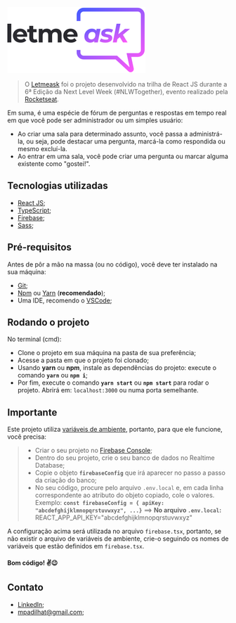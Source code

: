![logo Letmeask](https://github.com/Mpadilhat/letmeask/blob/master/logo.svg)

> O [Letmeask](https://letmeask-a9540.web.app/) foi o projeto desenvolvido na trilha de React JS durante a 6ª Edição da Next Level Week (#NLWTogether), evento realizado pela [Rocketseat](https://rocketseat.com.br/).

Em suma, é uma espécie de fórum de perguntas e respostas em tempo real em que você pode ser administrador ou um simples usuário:

- Ao criar uma sala para determinado assunto, você passa a administrá-la, ou seja, pode destacar uma pergunta, marcá-la como respondida ou mesmo excluí-la.
- Ao entrar em uma sala, você pode criar uma pergunta ou marcar alguma existente como "gostei!".

## Tecnologias utilizadas

- [React JS](https://pt-br.reactjs.org/);
- [TypeScript](https://www.typescriptlang.org/);
- [Firebase](https://firebase.google.com/?hl=pt);
- [Sass](https://sass-lang.com/); 

## Pré-requisitos
Antes de pôr a mão na massa (ou no código), você deve ter instalado na sua máquina:
- [Git](https://git-scm.com/);
- [Npm](https://www.npmjs.com/) ou [Yarn](https://yarnpkg.com/) (**recomendado**);
- Uma IDE, recomendo o [VSCode](https://code.visualstudio.com/);

## Rodando o projeto
No terminal (cmd):

- Clone o projeto em sua máquina na pasta de sua preferência;
- Acesse a pasta em que o projeto foi clonado;
- Usando **yarn** ou **npm**, instale as dependências do projeto: execute o comando **`yarn`** ou **`npm i`**;
- Por fim, execute o comando **`yarn start`** ou **`npm start`** para rodar o projeto. Abrirá em: `localhost:3000` ou numa porta semelhante.

## Importante
Este projeto utiliza [variáveis de ambiente](https://dev.to/guiselair/utilizando-variaveis-de-ambiente-com-create-react-app-5ckc), portanto, para que ele funcione, você precisa:
> - Criar o seu projeto no [Firebase Console](https://console.firebase.google.com/);
> - Dentro do seu projeto, crie o seu banco de dados no Realtime Database;
> - Copie o objeto **`firebaseConfig`** que irá aparecer no passo a passo da criação do banco;
> - No seu código, procure pelo arquivo `.env.local` e, em cada linha correspondente ao atributo do objeto copiado, cole o valores. 
> Exemplo: **`const firebaseConfig = { apiKey: "abcdefghijklmnopqrstuvwxyz", ...}`** ==> **No arquivo `.env.local`:** REACT_APP_API_KEY="abcdefghijklmnopqrstuvwxyz"

A configuração acima será utilizada no arquivo `firebase.tsx`, portanto, se não existir o arquivo de variáveis de ambiente, crie-o seguindo os nomes de variáveis que estão definidos em `firebase.tsx`.

#### Bom código! ✌😉

## Contato
- [LinkedIn](https://linkedin.com/in/marcos-padilha-6b48901b9);
- [mpadilhat@gmail.com](mpadilhat@gmail.com);
